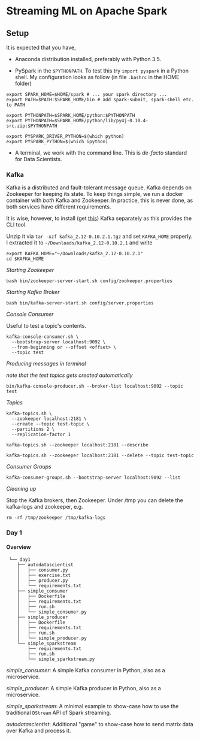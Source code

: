 # Streaming ML on Apache Spark

## Setup

It is expected that you have,

- Anaconda distribution installed, preferably with Python 3.5.

- PySpark in the `$PYTHONPATH`. To test this try `import pyspark` in a Python shell. My configuration looks as follow (in file `.bashrc` in the HOME folder)

```
export SPARK_HOME=$HOME/spark # ... your spark directory ...
export PATH=$PATH:$SPARK_HOME/bin # add spark-submit, spark-shell etc. to PATH

export PYTHONPATH=$SPARK_HOME/python:$PYTHONPATH
export PYTHONPATH=$SPARK_HOME/python/lib/py4j-0.10.4-src.zip:$PYTHONPATH

export PYSPARK_DRIVER_PYTHON=$(which python)
export PYSPARK_PYTHON=$(which ipython)
```

- A terminal, we work with the command line. This is *de-facto* standard for Data Scientists.

### Kafka

Kafka is a distributed and fault-tolerant message queue. Kafka depends on Zookeeper for keeping its state. To keep things simple, we run a docker container with _both_ Kafka and Zookeeper. In practice, this is never done, as both services have different requirements. 

It is wise, however, to install (get [this](https://www.apache.org/dyn/closer.cgi?path=/kafka/0.10.2.1/kafka_2.12-0.10.2.1.tgz)) Kafka separately as this provides the CLI tool.

Unzip it via `tar -xzf kafka_2.12-0.10.2.1.tgz` and set `KAFKA_HOME` properly. I extracted it to `~/Downloads/kafka_2.12-0.10.2.1` and write

```
export KAFKA_HOME="~/Downloads/kafka_2.12-0.10.2.1"
cd $KAFKA_HOME
```

_Starting Zookeeper_

```
bash bin/zookeeper-server-start.sh config/zookeeper.properties
```

_Starting Kafka Broker_

```
bash bin/kafka-server-start.sh config/server.properties
```
_Console Consumer_

Useful to test a topic's contents.
```
kafka-console-consumer.sh \
  --bootstrap-server localhost:9092 \
  --from-beginning or --offset <offset> \
  --topic test
```

_Producing messages in terminal_

_note that the test topics gets created automatically_
```
bin/kafka-console-producer.sh --broker-list localhost:9092 --topic test
```

_Topics_
```
kafka-topics.sh \
  --zookeeper localhost:2181 \
  --create --topic test-topic \
  --partitions 2 \
  --replication-factor 1
  
kafka-topics.sh --zookeeper localhost:2181 --describe

kafka-topics.sh --zookeeper localhost:2181 --delete --topic test-topic
```



_Consumer Groups_
```
kafka-consumer-groups.sh --bootstrap-server localhost:9092 --list
```

_Cleaning up_

Stop the Kafka brokers, then Zookeeper. Under /tmp you can delete the kafka-logs and zookeeper, e.g.

```
rm -rf /tmp/zookeeper /tmp/kafka-logs
```
 ### Day 1
 
 #### Overview
 
```
 └── day1 
    ├── autodatascientist
    │   ├── consumer.py
    │   ├── exercise.txt
    │   ├── producer.py
    │   └── requirements.txt
    ├── simple_consumer
    │   ├── Dockerfile
    │   ├── requirements.txt
    │   ├── run.sh
    │   └── simple_consumer.py
    ├── simple_producer
    │   ├── Dockerfile
    │   ├── requirements.txt
    │   ├── run.sh
    │   └── simple_producer.py
    └── simple_sparkstream
        ├── requirements.txt
        ├── run.sh
        └── simple_sparkstream.py
```
_simple\_consumer_: A simple Kafka consumer in Python, also as a microservice.

_simple\_producer_: A simple Kafka producer in Python, also as a microservice.

_simple\_sparkstream_: A minimal example to show-case how to use the traditional `DStream` API of Spark streaming.

_autodatascientist_: Additional "game" to show-case how to send matrix data over Kafka and process it.
